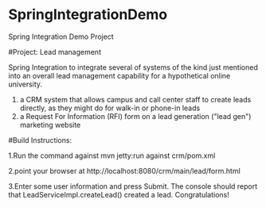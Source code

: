 SpringIntegrationDemo
=====================

Spring Integration Demo Project


#Project: Lead management

Spring Integration to integrate several of systems of the kind just mentioned into an overall lead management capability for a hypothetical online university. 

 1. a CRM system that allows campus and call center staff to create leads directly, as they might do for walk-in or phone-in leads
 2. a Request For Information (RFI) form on a lead generation ("lead gen") marketing website
 
 
#Build Instructions:


1.Run the command against  mvn jetty:run against crm/pom.xml

2.point your browser at
  http://localhost:8080/crm/main/lead/form.html
  
3.Enter some user information and press Submit. The console should report that LeadServiceImpl.createLead() created a lead. Congratulations!

 
